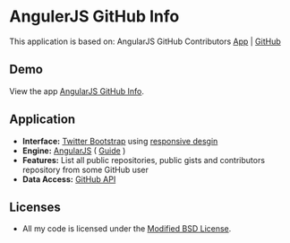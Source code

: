 AngulerJS GitHub Info
=============================

This application is based on: AngularJS GitHub Contributors [App](http://daha.github.com/angularJS-github-contributors/) | [GitHub](https://github.com/daha/angularJS-github-contributors/)

Demo
----
View the app [AngularJS GitHub Info].

Application
-----------
* **Interface:** [Twitter Bootstrap](http://twitter.github.com/bootstrap/) using [responsive desgin](http://twitter.github.com/bootstrap/scaffolding.html#responsive)
* **Engine:** [AngularJS](http://angularjs.org/) ( [Guide](http://docs.angularjs.org/guide/) )
* **Features:** List all public repositories, public gists and contributors repository from some GitHub user
* **Data Access:** [GitHub API](http://developer.github.com/)

Licenses
--------
* All my code is licensed under the [Modified BSD License].


[AngularJS GitHub Info]: http://erkobridee.github.com/angularjs-github-info
[Modified BSD License]: https://github.com/erkobridee/angularjs-github-info/blob/master/LICENSE
